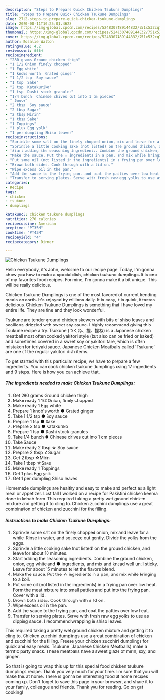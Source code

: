 ```yaml
---
description: "Steps to Prepare Quick Chicken Tsukune Dumplings"
title: "Steps to Prepare Quick Chicken Tsukune Dumplings"
slug: 2712-steps-to-prepare-quick-chicken-tsukune-dumplings
date: 2020-08-11T10:25:01.462Z
image: https://img-global.cpcdn.com/recipes/5248307489144832/751x532cq70/chicken-tsukune-dumplings-recipe-main-photo.jpg
thumbnail: https://img-global.cpcdn.com/recipes/5248307489144832/751x532cq70/chicken-tsukune-dumplings-recipe-main-photo.jpg
cover: https://img-global.cpcdn.com/recipes/5248307489144832/751x532cq70/chicken-tsukune-dumplings-recipe-main-photo.jpg
author: Rosalie Walton
ratingvalue: 4.2
reviewcount: 8884
recipeingredient:
- "280 grams Ground chicken thigh"
- "1 1/2 Onion finely chopped"
- "1 Egg white"
- "1 knobs worth  Grated ginger"
- "1 1/2 tsp  Soy sauce"
- "1 tsp  Sake"
- "2 tsp  Katakuriko"
- "1 tsp  Dashi stock granules"
- "1/4 bunch  Chinese chives cut into 1 cm pieces"
- " Sauce"
- "2 tbsp  Soy sauce"
- "2 tbsp Sugar"
- "2 tbsp Mirin"
- "1 tbsp Sake"
- "1 Toppings"
- "1 plus Egg yolk"
- "1 per dumpling Shiso leaves"
recipeinstructions:
- "Sprinkle some salt on the finely chopped onion, mix and leave for a while. Rinse in water, and squeeze out gently. Divide the yolks from the eggs."
- "Sprinkle a little cooking sake (not listed) on the ground chicken, and leave for about 10 minutes."
- "Start adding the seasoning ingredients. Combine the ground chicken, onion, egg white and ● ingredients, and mix and knead well until sticky. Leave for about 15 minutes to let the flavors blend."
- "Make the sauce. Put the ☆ ingredients in a pan, and mix while bringing to a boil."
- "Put some oil (not listed in the ingredients) in a frying pan over low heat. Form the meat mixture into small patties and put into the frying pan. Cover with a lid."
- "Brown both sides. Cook through with a lid on."
- "Wipe excess oil in the pan."
- "Add the sauce to the frying pan, and coat the patties over low heat."
- "Transfer to serving plates. Serve with fresh raw egg yolks to use as dipping sauce. I recommend wrapping in shiso leaves."
categories:
- Recipe
tags:
- chicken
- tsukune
- dumplings

katakunci: chicken tsukune dumplings 
nutrition: 270 calories
recipecuisine: American
preptime: "PT35M"
cooktime: "PT43M"
recipeyield: "4"
recipecategory: Dinner

---
```



![Chicken Tsukune Dumplings](https://img-global.cpcdn.com/recipes/5248307489144832/751x532cq70/chicken-tsukune-dumplings-recipe-main-photo.jpg)

Hello everybody, it's John, welcome to our recipe page. Today, I'm gonna show you how to make a special dish, chicken tsukune dumplings. It is one of my favorites food recipes. For mine, I'm gonna make it a bit unique. This will be really delicious.

Chicken Tsukune Dumplings is one of the most favored of current trending meals on earth. It's enjoyed by millions daily. It is easy, it is quick, it tastes delicious. Chicken Tsukune Dumplings is something that I have loved my entire life. They are fine and they look wonderful.

Tsukune are tender ground chicken skewers with bits of shiso leaves and scallions, drizzled with sweet soy sauce. I highly recommend giving this Tsukune recipe a try. Tsukune (つくね、捏、捏ね) is a Japanese chicken meatball most often cooked yakitori style (but also can be fried or baked) and sometimes covered in a sweet soy or yakitori tare, which is often mistaken for teriyaki sauce. Japanese Chicken Meatballs called &#39;Tsukune&#39; are one of the regular yakitori dish items.


To get started with this particular recipe, we have to prepare a few ingredients. You can cook chicken tsukune dumplings using 17 ingredients and 9 steps. Here is how you can achieve that.

<!--inarticleads1-->

##### The ingredients needed to make Chicken Tsukune Dumplings:

1. Get 280 grams Ground chicken thigh
1. Make ready 1 1/2 Onion, finely chopped
1. Make ready 1 Egg white
1. Prepare 1 knob&#39;s worth ● Grated ginger
1. Take 1 1/2 tsp ● Soy sauce
1. Prepare 1 tsp ● Sake
1. Prepare 2 tsp ● Katakuriko
1. Prepare 1 tsp ● Dashi stock granules
1. Take 1/4 bunch ● Chinese chives cut into 1 cm pieces
1. Take  Sauce
1. Make ready 2 tbsp ☆ Soy sauce
1. Prepare 2 tbsp ☆Sugar
1. Get 2 tbsp ☆Mirin
1. Take 1 tbsp ☆Sake
1. Make ready 1 Toppings
1. Get 1 plus Egg yolk
1. Get 1 per dumpling Shiso leaves


Homemade dumplings are healthy and easy to make and perfect as a light meal or appetizer. Last fall I worked on a recipe for Pakistini chicken keema done in kebab form. This required taking a pretty wet ground chicken mixture and getting it to cling to. Chicken zucchini dumplings use a great combination of chicken and zucchini for the filling. 

<!--inarticleads2-->

##### Instructions to make Chicken Tsukune Dumplings:

1. Sprinkle some salt on the finely chopped onion, mix and leave for a while. Rinse in water, and squeeze out gently. Divide the yolks from the eggs.
1. Sprinkle a little cooking sake (not listed) on the ground chicken, and leave for about 10 minutes.
1. Start adding the seasoning ingredients. Combine the ground chicken, onion, egg white and ● ingredients, and mix and knead well until sticky. Leave for about 15 minutes to let the flavors blend.
1. Make the sauce. Put the ☆ ingredients in a pan, and mix while bringing to a boil.
1. Put some oil (not listed in the ingredients) in a frying pan over low heat. Form the meat mixture into small patties and put into the frying pan. Cover with a lid.
1. Brown both sides. Cook through with a lid on.
1. Wipe excess oil in the pan.
1. Add the sauce to the frying pan, and coat the patties over low heat.
1. Transfer to serving plates. Serve with fresh raw egg yolks to use as dipping sauce. I recommend wrapping in shiso leaves.


This required taking a pretty wet ground chicken mixture and getting it to cling to. Chicken zucchini dumplings use a great combination of chicken and zucchini for the filling. Freeze your chicken zucchini dumplings for quick and easy meals. Tsukune (Japanese Chicken Meatballs) make a terrific party snack. These meatballs have a sweet glaze of mirin, soy, and ginger. 

So that is going to wrap this up for this special food chicken tsukune dumplings recipe. Thank you very much for your time. I'm sure that you will make this at home. There is gonna be interesting food at home recipes coming up. Don't forget to save this page in your browser, and share it to your family, colleague and friends. Thank you for reading. Go on get cooking!
